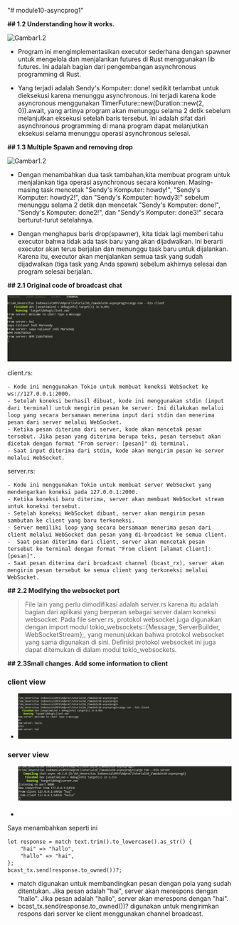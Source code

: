 "# module10-asyncprog1" 

**## 1.2 Understanding how it works.**

![Gambar1.2](static/ssone.png)
- Program ini mengimplementasikan executor sederhana dengan spawner untuk mengelola dan menjalankan futures di Rust menggunakan lib futures. Ini adalah bagian dari pengembangan asynchronous programming di Rust.

- Yang terjadi adalah Sendy's Komputer: done! sedikit terlambat untuk dieksekusi karena menunggu asynchronous. Ini terjadi karena kode asyncronous menggunakan TimerFuture::new(Duration::new(2, 0)).await, yang artinya program akan menunggu selama 2 detik sebelum melanjutkan eksekusi setelah baris tersebut. Ini adalah sifat dari asynchronous programming di mana program dapat melanjutkan eksekusi selama menunggu operasi asynchronous selesai.



__## 1.3 Multiple Spawn and removing drop__

![Gambar1.2](static/1cMultipleAndSapwnRemove.png)

- Dengan menambahkan dua task tambahan,kita membuat program untuk menjalankan tiga operasi asynchronous secara konkuren. Masing-masing task mencetak "Sendy's Komputer: howdy!", "Sendy's Komputer: howdy2!", dan "Sendy's Komputer: howdy3!" sebelum menunggu selama 2 detik dan mencetak "Sendy's Komputer: done!", "Sendy's Komputer: done2!", dan "Sendy's Komputer: done3!" secara berturut-turut setelahnya.

- Dengan menghapus baris drop(spawner), kita tidak lagi memberi tahu executor bahwa tidak ada task baru yang akan dijadwalkan. Ini berarti executor akan terus berjalan dan menunggu task baru untuk dijalankan. Karena itu, executor akan menjalankan semua task yang sudah dijadwalkan (tiga task yang Anda spawn) sebelum akhirnya selesai dan program selesai berjalan.




__## 2.1 Original code of broadcast chat__

![Gambar2.1](static/21ss.png)

client.rs:

    - Kode ini menggunakan Tokio untuk membuat koneksi WebSocket ke ws://127.0.0.1:2000.
    - Setelah koneksi berhasil dibuat, kode ini menggunakan stdin (input dari terminal) untuk mengirim pesan ke server. Ini dilakukan melalui loop yang secara bersamaan menerima input dari stdin dan menerima pesan dari server melalui WebSocket.
    - Ketika pesan diterima dari server, kode akan mencetak pesan tersebut. Jika pesan yang diterima berupa teks, pesan tersebut akan dicetak dengan format "From server: [pesan]" di terminal.
    - Saat input diterima dari stdin, kode akan mengirim pesan ke server melalui WebSocket.

server.rs:

    - Kode ini menggunakan Tokio untuk membuat server WebSocket yang mendengarkan koneksi pada 127.0.0.1:2000.
    - Ketika koneksi baru diterima, server akan membuat WebSocket stream untuk koneksi tersebut.
    - Setelah koneksi WebSocket dibuat, server akan mengirim pesan sambutan ke client yang baru terkoneksi.
    - Server memiliki loop yang secara bersamaan menerima pesan dari client melalui WebSocket dan pesan yang di-broadcast ke semua client.
    -  Saat pesan diterima dari client, server akan mencetak pesan tersebut ke terminal dengan format "From client [alamat client]: [pesan]".
    - Saat pesan diterima dari broadcast channel (bcast_rx), server akan mengirim pesan tersebut ke semua client yang terkoneksi melalui WebSocket.

    

__## 2.2 Modifying the websocket port__
> File lain yang perlu dimodifikasi adalah server.rs karena itu adalah bagian dari aplikasi yang berperan sebagai server dalam koneksi websocket. Pada file server.rs, protokol websocket juga digunakan dengan import modul tokio_websockets::{Message, ServerBuilder, WebSocketStream};, yang menunjukkan bahwa protokol websocket yang sama digunakan di sini. Definisi protokol websocket ini juga dapat ditemukan di dalam modul tokio_websockets.



__## 2.3Small changes. Add some information to client__

### client view
- ![Gambar2.1](static/231ss.png)
### server view
- ![Gambar2.1](static/232ss.png)

Saya menambahkan seperti ini

```
let response = match text.trim().to_lowercase().as_str() {
    "hai" => "hallo",
    "hallo" => "hai",
};
bcast_tx.send(response.to_owned())?;

```


- match digunakan untuk membandingkan pesan dengan pola yang sudah ditentukan. Jika pesan adalah "hai", server akan merespons dengan "hallo". Jika pesan adalah "hallo", server akan merespons dengan "hai".
- bcast_tx.send(response.to_owned())? digunakan untuk mengirimkan respons dari server ke client menggunakan channel broadcast.